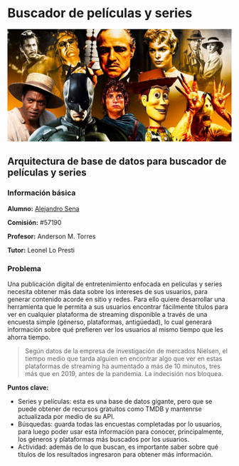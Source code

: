 # Buscador de películas y series
![](https://github.com/mexiar/buscador_peliculas/blob/main/movies.jpg)

## Arquitectura de base de datos para buscador de películas y series

### Información básica

**Alumno:** [Alejandro Sena](https://www.linkedin.com/in/asena/)

**Comisión:** #57190

**Profesor:** Anderson M. Torres

**Tutor:** Leonel Lo Presti


### Problema

Una publicación digital de entretenimiento enfocada en películas y series necesita obtener más data sobre los intereses de sus usuarios, para generar contenido acorde en sitio y redes. Para ello quiere desarrollar una herramienta que le permita a sus usuarios encontrar fácilmente títulos para ver en cualquier plataforma de streaming disponible a través de una encuesta simple (génerso, plataformas, antigüedad), lo cual generará información sobre qué prefieren ver los usuarios al mismo tiempo que les ahorra tiempo.


> Según datos de la empresa de investigación de mercados Nielsen, el tiempo medio que tarda alguien en encontrar algo que ver en estas plataformas de streaming ha aumentado a más de 10 minutos, tres más que en 2019, antes de la pandemia. La indecisión nos bloquea.

**Puntos clave:**

- Series y películas: esta es una base de datos gigante, pero que se puede obtener de recursos gratuitos como TMDB y mantenrse actualizada por medio de su API. 
- Búsquedas: guarda todas las encuestas completadas por lo usuarios, para luego poder usar esta información para conocer, principalmente, los géneros y plataformas más buscados por los usuarios.
- Actividad: además de lo que buscan, es importante saber sobre qué títulos de los resultados ingresaron para obtener más información.
